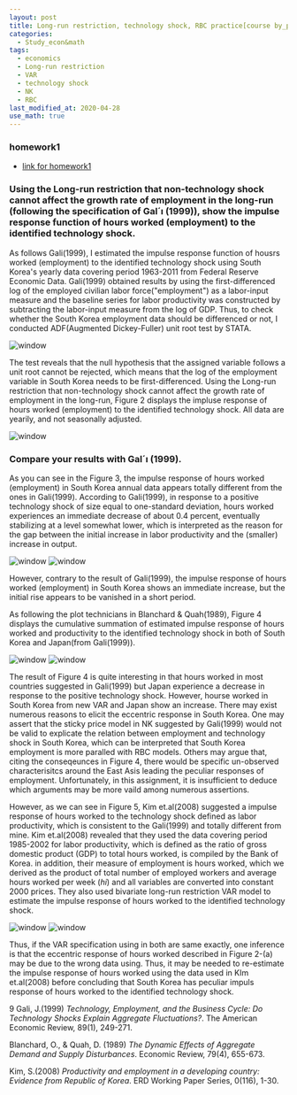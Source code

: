 ```yaml
---
layout: post
title: Long-run restriction, technology shock, RBC practice[course by_prof. Shim]
categories:
  - Study_econ&math
tags:
  - economics
  - Long-run restriction
  - VAR
  - technology shock
  - NK 
  - RBC
last_modified_at: 2020-04-28
use_math: true
---
```

### homework1

* [link for homework1](https://drive.google.com/uc?export=view&id=1D08ZyOe7J15jrmlAUp4bohVfmgVLM9AI)  

### Using the Long-run restriction that non-technology shock cannot affect the growth rate of employment in the long-run (following the specification of Gal´ı (1999)), show the impulse response function of hours worked (employment) to the identified technology shock.

As follows Gali(1999), I estimated the impulse response function of
housrs worked (employment) to the identified technology shock using
South Korea's yearly data covering period 1963-2011 from Federal Reserve
Economic Data. Gali(1999) obtained results by using the
first-differenced log of the employed civilian labor
force(\"employment\") as a labor-input measure and the baseline series
for labor productivity was constructed by subtracting the labor-input
measure from the log of GDP. Thus, to check whether the South Korea
employment data should be differenced or not, I conducted ADF(Augmented
Dickey-Fuller) unit root test by STATA.

![window](https://drive.google.com/uc?export=view&id=1opc7CKq_sIKrsQafLty0JB9Mgl-t8XYi)  

The test reveals that the null hypothesis that the assigned variable
follows a unit root cannot be rejected, which means that the log of the
employment variable in South Korea needs to be first-differenced. Using
the Long-run restriction that non-technology shock cannot affect the
growth rate of employment in the long-run, Figure 2 displays the impluse
response of hours worked (employment) to the identified technology
shock. All data are yearily, and not seasonally adjusted.


![window](https://drive.google.com/uc?export=view&id=1WcsPgpW2oqw-yRhl2S0iT6C6GH7vGlGV)  

 
### Compare your results with Gal´ı (1999).


As you can see in the Figure 3, the impulse response of hours worked
(employment) in South Korea annual data appears totally different from
the ones in Gali(1999). According to Gali(1999), in response to a
positive technology shock of size equal to one-standard deviation, hours
worked experiences an immediate decrease of about 0.4 percent,
eventually stabilizing at a level somewhat lower, which is interpreted
as the reason for the gap between the initial increase in labor
productivity and the (smaller) increase in output.

![window](https://drive.google.com/uc?export=view&id=1WcsPgpW2oqw-yRhl2S0iT6C6GH7vGlGV)
![window](https://drive.google.com/uc?export=view&id=1Oc4Ea7xm9nS7lgNYi7ArrHhIaVb5oxTJ)  


However, contrary to the result of Gali(1999), the impulse response of
hours worked (employment) in South Korea shows an immediate increase,
but the initial rise appears to be vanished in a short period.

As following the plot technicians in Blanchard $\&$ Quah(1989), Figure 4
displays the cumulative summation of estimated impulse response of hours
worked and productivity to the identified technology shock in both of
South Korea and Japan(from Gali(1999)).

![window](https://drive.google.com/uc?export=view&id=1ttHi7DYSn3FzjGEHteBeKep3ScH12_y0)
![window](https://drive.google.com/uc?export=view&id=1QI274ucWdxf1Zss5aR9tBVZuQmtnzx2H)  

The result of Figure 4 is quite interesting in that hours worked in most
countries suggested in Gali(1999) but Japan experience a decrease in
response to the positive technology shock. However, hourse worked in
South Korea from new VAR and Japan show an increase. There may exist
numerous reasons to elicit the eccentric response in South Korea. One
may assert that the sticky price model in NK suggested by Gali(1999)
would not be valid to explicate the relation between employment and
technology shock in South Korea, which can be interpreted that South
Korea employment is more paralled with RBC models. Others may argue
that, citing the conseqeunces in Figure 4, there would be specific
un-observed characterisitcs around the East Asis leading the peculiar
responses of employment. Unfortunately, in this assignment, it is
insufficient to deduce which arguments may be more vaild among numerous
assertions.

However, as we can see in Figure 5, Kim et.al(2008) suggested a impulse
response of hours worked to the technology shock defined as labor
productivity, which is consistent to the Gali(1999) and totally
different from mine. Kim et.al(2008) revealed that they used the data
covering period 1985-2002 for labor productivity, which is defined as
the ratio of gross domestic product (GDP) to total hours worked, is
compiled by the Bank of Korea. in addition, their measure of employment
is hours worked, which we derived as the product of total number of
employed workers and average hours worked per week ($h_{}i$) and all
variables are converted into constant 2000 prices. They also used
bivariate long-run restriction VAR model to estimate the impulse
response of hours worked to the identified technology shock.

![window](https://drive.google.com/uc?export=view&id=1ttHi7DYSn3FzjGEHteBeKep3ScH12_y0)
![window](https://drive.google.com/uc?export=view&id=17KbB7GpNikae2H3EADNsH75Dulrh3rqA)  

Thus, if the VAR specification using in both are same exactly, one
inference is that the eccentric response of hours worked described in
Figure 2-(a) may be due to the wrong data using. Thus, it may be needed
to re-estimate the impulse response of hours worked using the data used
in KIm et.al(2008) before concluding that South Korea has peculiar
impuls response of hours worked to the identified technology shock.

9 Gali, J.(1999) *Technology, Employment, and the Business Cycle: Do
Technology Shocks Explain Aggregate Fluctuations?*. The American
Economic Review, 89(1), 249-271.

Blanchard, O., $\&$ Quah, D. (1989) *The Dynamic Effects of Aggregate
Demand and Supply Disturbances*. Economic Review, 79(4), 655-673.

Kim, S.(2008) *Productivity and employment in a developing country:
Evidence from Republic of Korea*. ERD Working Paper Series, 0(116),
1-30.
